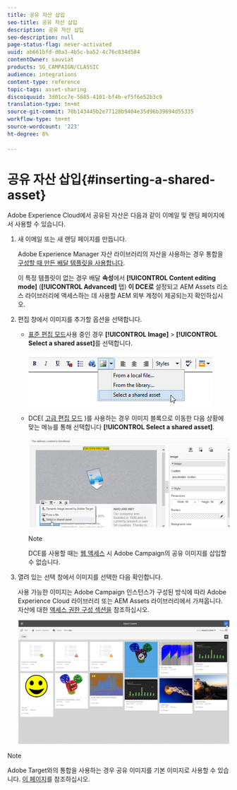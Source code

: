 ```yaml
---
title: 공유 자산 삽입
seo-title: 공유 자산 삽입
description: 공유 자산 삽입
seo-description: null
page-status-flag: never-activated
uuid: ab661bfd-d0a3-4b5c-ba52-4c76c834d584
contentOwner: sauviat
products: SG_CAMPAIGN/CLASSIC
audience: integrations
content-type: reference
topic-tags: asset-sharing
discoiquuid: 3d01cc7e-5685-4101-bf4b-ef5f6e52b3c9
translation-type: tm+mt
source-git-commit: 70b143445b2e77128b9404e35d96b39694d55335
workflow-type: tm+mt
source-wordcount: '223'
ht-degree: 8%

---
```



# 공유 자산 삽입{#inserting-a-shared-asset}

Adobe Experience Cloud에서 공유된 자산은 다음과 같이 이메일 및 랜딩 페이지에서 사용할 수 있습니다.

1. 새 이메일 또는 새 랜딩 페이지를 만듭니다.

   Adobe Experience Manager 자산 라이브러리의 자산을 사용하는 경우 통합을 [구성할 때 만든 배달 템플릿을 사용합니다](../../integrations/using/configuring-access-to-assets.md#integrating-with-aem-assets).

   이 특정 템플릿이 없는 경우 배달 **속성**&#x200B;에서 **[!UICONTROL Content editing mode]** (**[!UICONTROL Advanced]** 탭) **이 DCE로** 설정되고 AEM Assets 리소스 라이브러리에 액세스하는 데 사용할 AEM 외부 계정이 제공되는지 확인하십시오.

1. 편집 창에서 이미지를 추가할 옵션을 선택합니다.

   * [표준 편집 모드](../../delivery/using/defining-the-email-content.md#adding-images)사용 중인 경우 **[!UICONTROL Image]** > **[!UICONTROL Select a shared asset]**&#x200B;를 선택합니다.

      ![](assets/dam_insert_image_standard.png)

   * DCE( [고급 편집 모드](../../web/using/about-campaign-html-editor.md) )를 사용하는 경우 이미지 블록으로 이동한 다음 상황에 맞는 메뉴를 통해 선택합니다 **[!UICONTROL Select a shared asset]**.

      ![](assets/dam_insert_image_dce.png)

      >[!NOTE]
      >
      >DCE를 사용할 때는 [웹 액세스](../../platform/using/adobe-campaign-workspace.md#console-and-web-access) 시 Adobe Campaign의 공유 이미지를 삽입할 수 없습니다.

1. 열려 있는 선택 창에서 이미지를 선택한 다음 확인합니다.

   사용 가능한 이미지는 Adobe Campaign 인스턴스가 구성된 방식에 따라 Adobe Experience Cloud 라이브러리 또는 AEM Assets 라이브러리에서 가져옵니다. 자산에 대한 [액세스 권한 구성 섹션을](../../integrations/using/configuring-access-to-assets.md) 참조하십시오.

   ![](assets/dam_shared_image_selection.png)

>[!NOTE]
>
>Adobe Target와의 통합을 사용하는 경우 공유 이미지를 기본 이미지로 사용할 수 있습니다. [이 페이지](../../integrations/using/integrating-with-adobe-target.md)를 참조하십시오.


